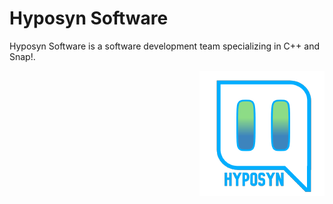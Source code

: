 # Hyposyn Software
<p align="left">Hyposyn Software is a software development team specializing in C++ and Snap!.</p>
<img src="E0D4B956-5238-4F8F-B36C-B7F0C08EF973.png" align="right">
